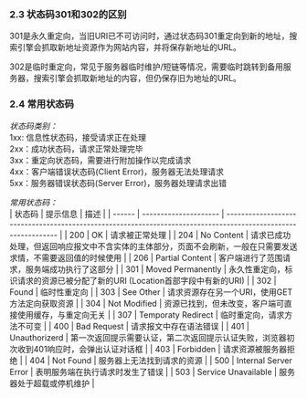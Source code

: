 ### 2.3 状态码301和302的区别
301是永久重定向，当旧URI已不可访问时，通过状态码301重定向到新的地址，搜索引擎会抓取新地址资源作为网站内容，并将保存新地址的URL。 
 
302是临时重定向，常见于服务器临时维护/短链等情况，需要临时跳转到备用服务器，搜索引擎会抓取新地址的内容，但仍保存旧为地址的URL。  

### 2.4 常用状态码
*状态码类别：*   
1xx: 信息性状态码，接受请求正在处理  
2xx：成功状态码，请求正常处理完毕  
3xx：重定向状态码，需要进行附加操作以完成请求  
4xx：客户端错误状态码(Client Error)，服务器无法处理请求  
5xx：服务器错误状态码(Server Error)，服务器处理请求出错  

*常用状态码：*   
| 状态码 | 提示信息              | 描述                                                                                                           |
| ------ | --------------------- | -------------------------------------------------------------------------------------------------------------- |
| 200    | OK                    | 请求被正常处理                                                                                                 |
| 204    | No Content            | 请求已成功处理，但返回响应报文中不含实体的主体部分，页面不会刷新，一般在只需要发送求情，不需要返回值的时候使用 |
| 206    | Partial Content       | 客户端进行了范围请求，服务端成功执行了这部分                                                                   |
| 301    | Moved Permanently     | 永久性重定向，标识请求的资源已被分配了新的URI  (Location首部字段中有新的URI)                                   |
| 302    | Found                 | 临时性重定向                                                                                                   |
| 303    | See Other             | 请求资源存在另一个URI，使用GET方法定向获取资源                                                                 |
| 304    | Not Modified          | 资源已找到，但未改变，客户端可直接使用缓存，与重定向无关                                                       |
| 307    | Temporaty Redirect    | 临时重定向，请求方法不可变                                                                                     |
| 400    | Bad Request           | 请求报文中存在语法错误                                                                                         |
| 401    | Unauthorizerd         | 第一次返回提示需要认证，第二次返回提示认证失败，浏览器初次收到401响应时，会弹出认证对话框                      |
| 403    | Forbidden             | 请求资源被服务器拒绝                                                                                           |
| 404    | Not Found             | 服务器上无法找到请求的资源                                                                                     |
| 500    | Internal Server Error | 表明服务端在执行请求时发生了错误                                                                               |
| 503    | Service Unavailable   | 服务器处于超载或停机维护                                                                                       |